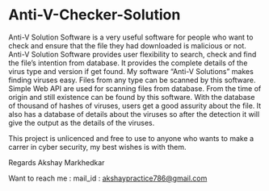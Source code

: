 # Anti-V-Checker-Solution


Anti-V Solution Software is a very useful software for people who want to check and ensure that the file they had downloaded is malicious or not. Anti-V Solution Software provides user flexibility to search, check and find the file’s intention from database. It provides the complete details of the virus type and version if get found.
My software “Anti-V Solutions” makes finding viruses easy. Files from any type can be scanned by this software. Simple Web API are used for scanning files from database. From the time of origin and still existence can be found by this software. With the database of thousand of hashes of viruses, users get a good assurity about the file. It also has a database of  details about the viruses so after the detection it will give the output as the details of the viruses.

This project is unlicenced and free to use to anyone who wants to make a carrer in cyber security, my best wishes is with them.

Regards 
Akshay Markhedkar 

Want to reach me :
 mail_id  : akshaypractice786@gmail.com

